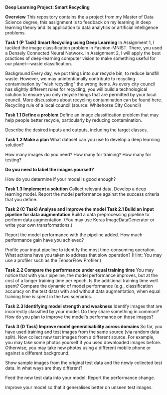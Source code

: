 **Deep Learning Project: Smart Recycling**

**Overview**
This repository contains the a project from my Master of Data Science degree, this assignment is to feedback on my learning in deep learning theory and its application to data analytics or artificial intelligence problems.

**Task 1 (P Task) Smart Recycling using Deep Learning**
In Assignment 1, I tackled the image classification problem in Fashion-MNIST. There, you used a Densely Connected Neural Network. In Assignment 2, I will apply the best practices of deep-learning computer vision to make something useful for our planet—waste classification.

Background Every day, we put things into our recycle bin, to reduce landfill waste. However, we may unintentionally contribute to recycling contamination by "wish recycling" the wrong items. As every city council has slightly different rules for recycling, you will build a technological solution to ensure you only recycle things that are permitted by your local council. More discussions about recycling contamination can be found here. Recycling rule of a local council (source: Whitehorse City Council)

**Task 1.1 Define a problem**
Define an image classification problem that may help people better recycle, particularly by reducing contamination.

Describe the desired inputs and outputs, including the target classes.

**Task 1.2 Make a plan**
What dataset can you use to develop a deep learning solution?

How many images do you need? How many for training? How many for testing?

**Do you need to label the images yourself?**

How do you determine if your model is good enough?

**Task 1.3 Implement a solution**
Collect relevant data. Develop a deep learning model. Report the model performance against the success criteria that you define.

**Task 2 (C Task) Analyse and improve the model**
**Task 2.1 Build an input pipeline for data augmentation**
Build a data preprocessing pipeline to perform data augmentation. (You may use Keras ImageDataGenerator or write your own transformations.)

Report the model performance with the pipeline added. How much performance gain have you achieved?

Profile your input pipeline to identify the most time-consuming operation. What actions have you taken to address that slow operation? (Hint: You may use a profiler such as the TensorFlow Profiler.)

**Task 2.2 Compare the performance under equal training time**
You may notice that with your pipeline, the model performance improves, but at the cost of a longer training time per epoch. Is the additional training time well spent? Compare the dynamic of model performance (e.g., classification accuracy on the test data) with and without data augmentation, when equal training time is spent in the two scenarios.

**Task 2.3 Identifying model strength and weakness**
Identify images that are incorrectly classified by your model. Do they share something in common? How do you plan to improve the model's performance on those images?

**Task 3 (D Task) Improve model generalisability across domains**
So far, you have used training and test images from the same source (via random data split). Now collect new test images from a different source. For example, you may take some photos yourself if you used downloaded images before. Otherwise, you may take new photos using a different mobile phone or against a different background.

Show sample images from the original test data and the newly collected test data. In what ways are they different?

Feed the new test data into your model. Report the performance change.

Improve your model so that it generalises better on unseen test images.


